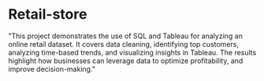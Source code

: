 # Retail-store
"This project demonstrates the use of SQL and Tableau for analyzing an online retail dataset. It covers data cleaning, identifying top customers, analyzing time-based trends, and visualizing insights in Tableau. The results highlight how businesses can leverage data to  optimize profitability, and improve decision-making."
